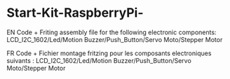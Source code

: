 # Start-Kit-RaspberryPi-

EN Code + Friting assembly file for the following electronic components: LCD_I2C_1602/Led/Motion Buzzer/Push_Button/Servo Moto/Stepper Motor

FR Code + Fichier montage fritzing pour les composants electroniques suivants : LCD_I2C_1602/Led/Motion Buzzer/Push_Button/Servo Moto/Stepper Motor
